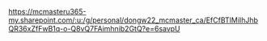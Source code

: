 https://mcmasteru365-my.sharepoint.com/:u:/g/personal/dongw22_mcmaster_ca/EfCfBTlMiIhJhbQR36xZfFwB1q-o-Q8vQ7FAimhnib2GtQ?e=6savpU
